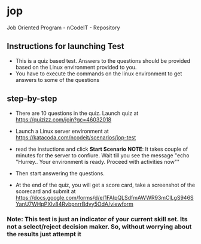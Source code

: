 # jop
Job Oriented Program - nCodeIT - Repository 

## Instructions for launching Test
* This is a quiz based test. Answers to the questions should be provided based on the Linux environment provided to you. 
* You have to execute the commands on the linux environment to get answers to some of the questions 

## step-by-step
* There are 10 questions in the quiz. Launch quiz at https://quizizz.com/join?gc=46032018

* Launch a Linux server environment at https://katacoda.com/ncodeit/scenarios/jop-test  
* read the instuctions and click __Start Scenario__ __NOTE__: It takes couple of minutes for the server to confiure. Wait till you see the message "echo "Hurrey.. Your environment is ready. Proceed with activities now"" 

* Then start answering the questions. 

* At the end of the quiz, you will get a score card, take a screenshot of the scorecard and submit at https://docs.google.com/forms/d/e/1FAIpQLSdfmAWWR93mClLgS946SYanU7WHpPXlv84RvbpnrrBdvy5OdA/viewform

### Note: This test is just an indicator of your current skill set. Its not a select/reject decision maker. So, without worrying about the results just attempt it

